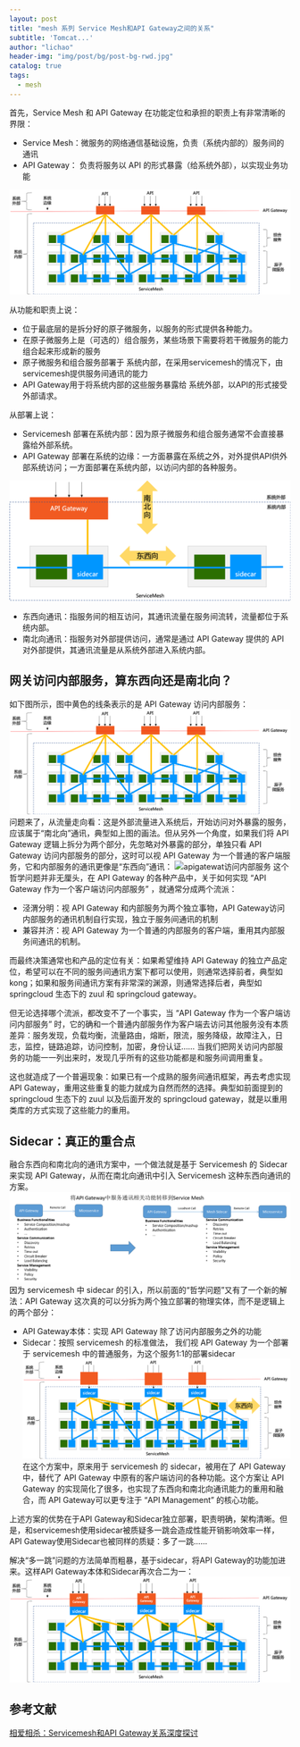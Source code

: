 ```yaml
---
layout: post
title: "mesh 系列 Service Mesh和API Gateway之间的关系"
subtitle: 'Tomcat...'
author: "lichao"
header-img: "img/post/bg/post-bg-rwd.jpg"
catalog: true
tags:
  - mesh 
---
```



首先，Service Mesh 和 API Gateway 在功能定位和承担的职责上有非常清晰的界限：

* Service Mesh：微服务的网络通信基础设施，负责（系统内部的）服务间的通讯
* API Gateway： 负责将服务以 API 的形式暴露（给系统外部），以实现业务功能

![servicemesh和apigatewat的关系](/img/distributed/mesh/servicemesh和apigatewat的关系.png)

从功能和职责上说：

* 位于最底层的是拆分好的原子微服务，以服务的形式提供各种能力。
* 在原子微服务上是（可选的）组合服务，某些场景下需要将若干微服务的能力组合起来形成新的服务
* 原子微服务和组合服务部署于 系统内部，在采用servicemesh的情况下，由servicemesh提供服务间通讯的能力
* API Gateway用于将系统内部的这些服务暴露给 系统外部，以API的形式接受外部请求。

从部署上说：

* Servicemesh 部署在系统内部：因为原子微服务和组合服务通常不会直接暴露给外部系统。
* API Gateway 部署在系统的边缘：一方面暴露在系统之外，对外提供API供外部系统访问；一方面部署在系统内部，以访问内部的各种服务。
  
![南北向和东西向](/img/distributed/mesh/南北向和东西向.png)

* 东西向通讯：指服务间的相互访问，其通讯流量在服务间流转，流量都位于系统内部。
* 南北向通讯：指服务对外部提供访问，通常是通过 API Gateway 提供的 API 对外部提供，其通讯流量是从系统外部进入系统内部。

## 网关访问内部服务，算东西向还是南北向？

如下图所示，图中黄色的线条表示的是 API Gateway 访问内部服务：
![apigatewat访问内部服务](/img/distributed/mesh/apigatewat访问内部服务.png)
问题来了，从流量走向看：这是外部流量进入系统后，开始访问对外暴露的服务，应该属于“南北向”通讯，典型如上图的画法。但从另外一个角度，如果我们将 API Gateway 逻辑上拆分为两个部分，先忽略对外暴露的部分，单独只看 API Gateway 访问内部服务的部分，这时可以视 API Gateway 为一个普通的客户端服务，它和内部服务的通讯更像是“东西向”通讯：
![apigatewat访问内部服务](/img/distributed/mesh/apigatewat访问内部服务2.png)
这个哲学问题并非无厘头，在 API Gateway 的各种产品中，关于如何实现 “API Gateway 作为一个客户端访问内部服务” ，就通常分成两个流派：

* 泾渭分明：视 API Gateway 和内部服务为两个独立事物，API Gateway访问内部服务的通讯机制自行实现，独立于服务间通讯的机制
* 兼容并济：视 API Gateway 为一个普通的内部服务的客户端，重用其内部服务间通讯的机制。

而最终决策通常也和产品的定位有关：如果希望维持 API Gateway 的独立产品定位，希望可以在不同的服务间通讯方案下都可以使用，则通常选择前者，典型如 kong；如果和服务间通讯方案有非常深的渊源，则通常选择后者，典型如 springcloud 生态下的 zuul 和 springcloud gateway。

但无论选择哪个流派，都改变不了一个事实，当 “API Gateway 作为一个客户端访问内部服务” 时，它的确和一个普通内部服务作为客户端去访问其他服务没有本质差异：服务发现，负载均衡，流量路由，熔断，限流，服务降级，故障注入，日志，监控，链路追踪，访问控制，加密，身份认证…… 当我们把网关访问内部服务的功能一一列出来时，发现几乎所有的这些功能都是和服务间调用重复。

这也就造成了一个普遍现象：如果已有一个成熟的服务间通讯框架，再去考虑实现API Gateway，重用这些重复的能力就成为自然而然的选择。典型如前面提到的 springcloud 生态下的 zuul 以及后面开发的 springcloud gateway，就是以重用类库的方式实现了这些能力的重用。

## Sidecar：真正的重合点

融合东西向和南北向的通讯方案中，一个做法就是基于 Servicemesh 的 Sidecar 来实现 API Gateway，从而在南北向通讯中引入 Servicemesh 这种东西向通讯的方案。
![sidecar](/img/distributed/mesh/sidecar.png)
因为 servicemesh 中 sidecar 的引入，所以前面的“哲学问题”又有了一个新的解法：API Gateway 这次真的可以分拆为两个独立部署的物理实体，而不是逻辑上的两个部分：

* API Gateway本体：实现 API Gateway 除了访问内部服务之外的功能
* Sidecar：按照 servicemesh 的标准做法， 我们视 API Gateway 为一个部署于 servicemesh 中的普通服务，为这个服务1:1的部署sidecar
![sidecar](/img/distributed/mesh/sidecar2.png)
在这个方案中，原来用于 servicemesh 的 sidecar，被用在了 API Gateway 中，替代了 API Gateway 中原有的客户端访问的各种功能。这个方案让 API Gateway 的实现简化了很多，也实现了东西向和南北向通讯能力的重用和融合，而 API Gateway可以更专注于 “API Management” 的核心功能。

上述方案的优势在于API Gateway和Sidecar独立部署，职责明确，架构清晰。但是，和servicemesh使用sidecar被质疑多一跳会造成性能开销影响效率一样，API Gateway使用Sidecar也被同样的质疑：多了一跳……

解决“多一跳”问题的方法简单而粗暴，基于sidecar，将API Gateway的功能加进来。这样API Gateway本体和Sidecar再次合二为一：
![sidecar](/img/distributed/mesh/sidecar3.png)

## 参考文献

[相爱相杀：Servicemesh和API Gateway关系深度探讨](https://skyao.io/post/202004-servicemesh-and-api-gateway/)
